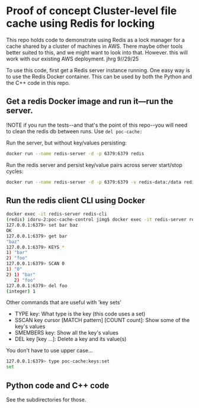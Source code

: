# Proof of concept Cluster-level file cache using Redis for locking

This repo holds code to demonstrate using Redis as a lock manager for 
a cache shared by a cluster of machines in AWS. There maybe other tools
better suited to this, and we might want to look into that. However. this
will work with our existing AWS deployment. jhrg 9//29/25

To use this code, first get a Redis server instance running. One easy way
is to use the Redis Docker container. This can be used by both the Python
and the C++ code in this repo. 

## Get a redis Docker image and run it—run the server.

!NOTE if you run the tests--and that's the point of this repo--you will
need to clean the redis db between runs. Use ```del poc-cache:```

Run the server, but without key/values persisting:
```bash
docker run --name redis-server -d -p 6379:6379 redis
```

Run the redis server and persist key/value pairs across server start/stop cycles:
```bash
docker run --name redis-server -d -p 6379:6379 -v redis-data:/data redis redis-server --appendonly yes
```

## Run the redis client CLI using Docker
```bash
docker exec -it redis-server redis-cli
(redis) idoru-2:poc-cache-control jimg$ docker exec -it redis-server redis-cli
127.0.0.1:6379> set bar baz
OK
127.0.0.1:6379> get bar
"baz"
127.0.0.1:6379> KEYS *
1) "bar"
2) "foo"
127.0.0.1:6379> SCAN 0
1) "0"
2) 1) "bar"
   2) "foo"
127.0.0.1:6379> del foo
(integer) 1
```

Other commands that are useful with 'key sets'
* TYPE key: What type is the key (this code uses a set)
* SSCAN key cursor [MATCH pattern] [COUNT count]: Show some of the key's values
* SMEMBERS key: Show all the key's values
* DEL key [key ...]: Delete a key and its value(s)

You don't have to use upper case...
```bash
127.0.0.1:6379> type poc-cache:keys:set
set
```

## Python code and C++ code

See the subdirectories for those.
